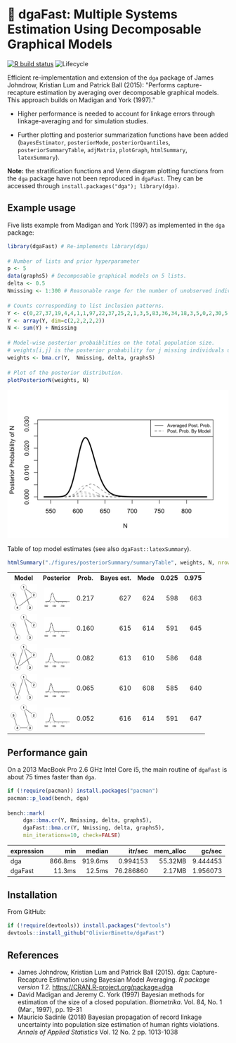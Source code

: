 # :dart: dgaFast: Multiple Systems Estimation Using Decomposable Graphical Models

<!-- badges: start -->
[![R build status](https://github.com/OlivierBinette/dgaFast/workflows/R-CMD-check/badge.svg)](https://github.com/OlivierBinette/dgaFast/actions) ![Lifecycle](https://img.shields.io/badge/lifecycle-experimental-orange.svg)
<!-- badges: end -->

Efficient re-implementation and extension of the `dga` package of James Johndrow, Kristian Lum and Patrick Ball (2015): "Performs capture-recapture estimation by averaging over decomposable graphical models. This approach builds on Madigan and York (1997)." 

- Higher performance is needed to account for linkage errors through linkage-averaging and for simulation studies.

- Further plotting and posterior summarization functions have been added (`bayesEstimator`, `posteriorMode`, `posteriorQuantiles`, `posteriorSummaryTable`, `adjMatrix`, `plotGraph`, `htmlSummary`, `latexSummary`).

**Note:** the stratification functions and Venn diagram plotting functions from the `dga` package have not been reproduced in `dgaFast`. They can be accessed through `install.packages("dga"); library(dga)`.

## Example usage

Five lists example from Madigan and York (1997) as implemented in the `dga` package:

```r
library(dgaFast) # Re-implements library(dga)

# Number of lists and prior hyperparameter
p <- 5
data(graphs5) # Decomposable graphical models on 5 lists.
delta <- 0.5
Nmissing <- 1:300 # Reasonable range for the number of unobserved individuals.

# Counts corresponding to list inclusion patterns.
Y <- c(0,27,37,19,4,4,1,1,97,22,37,25,2,1,3,5,83,36,34,18,3,5,0,2,30,5,23,8,0,3,0,2)
Y <- array(Y, dim=c(2,2,2,2,2))
N <- sum(Y) + Nmissing

# Model-wise posterior probaiblities on the total population size.
# weights[i,j] is the posterior probability for j missing individuals under model graphs5[[j]].
weights <- bma.cr(Y,  Nmissing, delta, graphs5)

# Plot of the posterior distribution.
plotPosteriorN(weights, N)
```

<center>
   <img src="./figures/example.png" width="600">
</center>

Table of top model estimates (see also `dgaFast::latexSummary`).

```r
htmlSummary("./figures/posteriorSummary/summaryTable", weights, N, nrows=5, graphs=graphs5)
```

<!-- html table generated in R 3.6.3 by xtable 1.8-4 package -->
<!-- Sun Oct  4 13:41:07 2020 -->
<table >
<tr> <th> Model </th> <th> Posterior </th> <th> Prob. </th> <th> Bayes est. </th> <th> Mode </th> <th> 0.025 </th> <th> 0.975 </th>  </tr>
  <tr> <td align="right"> <img src='./figures/posteriorSummary/summaryTable.fig1.svg' width=60> </td> <td align="right"> <img src='./figures/posteriorSummary/summaryTable.posterior1.svg' width=60> </td> <td align="right"> 0.217 </td> <td align="right"> 627 </td> <td align="right"> 624 </td> <td align="right"> 598 </td> <td align="right"> 663 </td> </tr>
  <tr> <td align="right"> <img src='./figures/posteriorSummary/summaryTable.fig2.svg' width=60> </td> <td align="right"> <img src='./figures/posteriorSummary/summaryTable.posterior2.svg' width=60> </td> <td align="right"> 0.160 </td> <td align="right"> 615 </td> <td align="right"> 614 </td> <td align="right"> 591 </td> <td align="right"> 645 </td> </tr>
  <tr> <td align="right"> <img src='./figures/posteriorSummary/summaryTable.fig3.svg' width=60> </td> <td align="right"> <img src='./figures/posteriorSummary/summaryTable.posterior3.svg' width=60> </td> <td align="right"> 0.082 </td> <td align="right"> 613 </td> <td align="right"> 610 </td> <td align="right"> 586 </td> <td align="right"> 648 </td> </tr>
  <tr> <td align="right"> <img src='./figures/posteriorSummary/summaryTable.fig4.svg' width=60> </td> <td align="right"> <img src='./figures/posteriorSummary/summaryTable.posterior4.svg' width=60> </td> <td align="right"> 0.065 </td> <td align="right"> 610 </td> <td align="right"> 608 </td> <td align="right"> 585 </td> <td align="right"> 640 </td> </tr>
  <tr> <td align="right"> <img src='./figures/posteriorSummary/summaryTable.fig5.svg' width=60> </td> <td align="right"> <img src='./figures/posteriorSummary/summaryTable.posterior5.svg' width=60> </td> <td align="right"> 0.052 </td> <td align="right"> 616 </td> <td align="right"> 614 </td> <td align="right"> 591 </td> <td align="right"> 647 </td> </tr>
   </table>



## Performance gain

On a 2013 MacBook Pro 2.6 GHz Intel Core i5, the main routine of `dgaFast` is about 75 times faster than `dga`.

```r
if (!require(pacman)) install.packages("pacman")
pacman::p_load(bench, dga)

bench::mark(
     dga::bma.cr(Y, Nmissing, delta, graphs5),
     dgaFast::bma.cr(Y, Nmissing, delta, graphs5), 
     min_iterations=10, check=FALSE)
```

<center>
<table>
 <thead>
  <tr>
   <th style="text-align:left;"> expression </th>
   <th style="text-align:right;"> min </th>
   <th style="text-align:right;"> median </th>
   <th style="text-align:right;"> itr/sec </th>
   <th style="text-align:right;"> mem_alloc </th>
   <th style="text-align:right;"> gc/sec </th>
  </tr>
 </thead>
<tbody>
  <tr>
   <td style="text-align:left;"> dga </td>
   <td style="text-align:right;"> 866.8ms </td>
   <td style="text-align:right;"> 919.6ms </td>
   <td style="text-align:right;"> 0.994153 </td>
   <td style="text-align:right;"> 55.32MB </td>
   <td style="text-align:right;"> 9.444453 </td>
  </tr>
  <tr>
   <td style="text-align:left;"> dgaFast </td>
   <td style="text-align:right;"> 11.3ms </td>
   <td style="text-align:right;"> 12.5ms </td>
   <td style="text-align:right;"> 76.286860 </td>
   <td style="text-align:right;"> 2.17MB </td>
   <td style="text-align:right;"> 1.956073 </td>
  </tr>
</tbody>
</table>
</center>

## Installation

From GitHub:
```r
if (!require(devtools)) install.packages("devtools")
devtools::install_github("OlivierBinette/dgaFast")
```

## References
- James Johndrow, Kristian Lum and Patrick Ball (2015). dga: Capture-Recapture
  Estimation using Bayesian Model Averaging. _R package version 1.2._
  https://CRAN.R-project.org/package=dga
- David Madigan and Jeremy C. York (1997) Bayesian methods for estimation of the size of a closed population. _Biometrika_. Vol. 84, No. 1 (Mar., 1997), pp.
19-31
- Mauricio Sadinle (2018) Bayesian propagation of record linkage uncertainty into population size estimation of human rights violations. _Annals of Applied Statistics_ Vol. 12 No. 2  pp. 1013-1038
